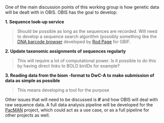 One of the main discussion points of this working group is how genetic data will be dealt with in OBIS.
OBIS has the goal to develop:


**1. Sequence look-up service**
> Should be possible as long as the sequences are recorded. Will need to develop a sequence search algorithm (possibly something like the [DNA barcode browser](https://dna-barcode-browser.herokuapp.com/) developed by [Rod Page](https://iphylo.blogspot.com/) for GBIF.

**2. Update taxonomic assignments of sequences regularly**
>This will require a lot of computational power. Is it possible to do this by having direct links to BOLD binIDs for example?

**3. Reading data from the biom -format to DwC-A to make submission of data as simple as possible**
>This means developing a tool for the purpose

Other issues that will need to be discussed is **if** and how OBIS will deal with raw sequence data. A full data analysis pipeline will be developed for the [PacMAN](https://pacman.obis.org/) project, which could act as a use case, or as a full pipeline for other projects as well. 